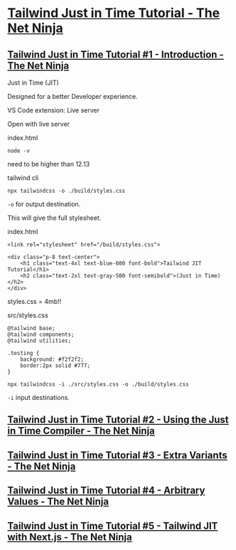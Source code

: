 #  [Tailwind Just in Time Tutorial - The Net Ninja](https://www.youtube.com/playlist?list=PL4cUxeGkcC9ht1OMQPhBVKAb2dVLhg-MJ)

## [Tailwind Just in Time Tutorial #1 - Introduction - The Net Ninja](https://www.youtube.com/watch?v=aQS7kaje-24&list=PL4cUxeGkcC9ht1OMQPhBVKAb2dVLhg-MJ&index=2)

Just in Time (JIT)

Designed for a better Developer experience.

VS Code extension: Live server

Open with live server

index.html

`node -v`

need to be higher than 12.13

tailwind cli

`npx tailwindcss -o ./build/styles.css`

`-o` for output destination.

This will give the full stylesheet.

index.html

`<link rel="stylesheet" href="/build/styles.css">`

```
<div class="p-8 text-center">
    <h1 class="text-4xl text-blue-600 font-bold">Tailwind JIT Tutorial</h1>
    <h2 class="text-2xl text-gray-500 font-semibold">(Just in Time)</h2>
</div>
```

styles.css = 4mb!!


src/styles.css

```
@tailwind base;
@tailwind components;
@tailwind utilities;

.testing {
    background: #f2f2f2;
    border:2px solid #777;
}
```

`npx tailwindcss -i ./src/styles.css -o ./build/styles.css`

`-i` input destinations.

## [Tailwind Just in Time Tutorial #2 - Using the Just in Time Compiler - The Net Ninja](https://www.youtube.com/watch?v=mP2TPWZRSmk&list=PL4cUxeGkcC9ht1OMQPhBVKAb2dVLhg-MJ&index=3)

## [Tailwind Just in Time Tutorial #3 - Extra Variants - The Net Ninja](https://www.youtube.com/watch?v=DduPHtznQ2o&list=PL4cUxeGkcC9ht1OMQPhBVKAb2dVLhg-MJ&index=4)

## [Tailwind Just in Time Tutorial #4 - Arbitrary Values - The Net Ninja](https://www.youtube.com/watch?v=4gEH1h5C-Tc&list=PL4cUxeGkcC9ht1OMQPhBVKAb2dVLhg-MJ&index=5)

## [Tailwind Just in Time Tutorial #5 - Tailwind JIT with Next.js - The Net Ninja](https://www.youtube.com/watch?v=D3Kz2bOQR5E&list=PL4cUxeGkcC9ht1OMQPhBVKAb2dVLhg-MJ&index=6)